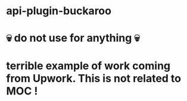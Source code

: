 # api-plugin-buckaroo
# 💀 do not use for anything 💀
# terrible example of work coming from Upwork. This is not related to MOC !
